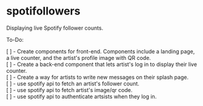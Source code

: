 # spotifollowers
Displaying live Spotify follower counts. 

To-Do: 

[ ] - Create components for front-end. Components include a landing page, a live counter, and the artist's profile image with QR code.  
[ ] - Create a back-end component that lets artist's log in to display their live counter.   
[ ] - Create a way for artists to write new messages on their splash page.   
[ ] - use spotify api to fetch an artist's follower count.   
[ ] - use spotify api to fetch artist's image/qr code.   
[ ] - use spotify api to authenticate artsists when they log in.    